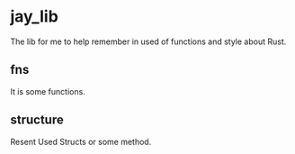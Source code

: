 # jay_lib
The lib for me to help remember in used of functions and style about Rust.

## fns
It is some functions.

## structure
Resent Used Structs or some method.


